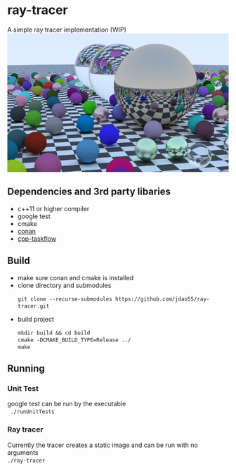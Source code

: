 # ray-tracer
A simple ray tracer implementation (WIP)
![image created](/img.png?raw=true "Optional Title")
## Dependencies and 3rd party libaries 
- c++11 or higher compiler
- google test
- cmake
- [conan](https://conan.io/)
- [cpp-taskflow](https://github.com/cpp-taskflow/cpp-taskflow)
## Build
- make sure conan and cmake is installed
- clone directory and submodules
  ```
  git clone --recurse-submodules https://github.com/jdao55/ray-tracer.git
  ```
- build project
  ```
  mkdir build && cd build
  cmake -DCMAKE_BUILD_TYPE=Release ../
  make
  ```
## Running
### Unit Test
google test can be run by the executable  
``` ./runUnitTests```
### Ray tracer
Currently the tracer creates a static image and can be run with no arguments  
```./ray-tracer``` 
